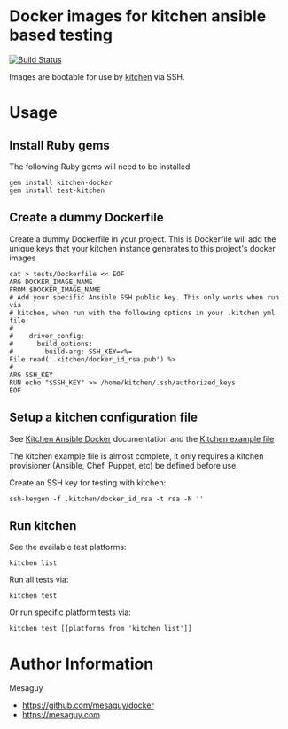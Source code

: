 # Docker images for kitchen ansible based testing
[![Build Status](https://api.travis-ci.org/mesaguy/docker.svg?branch=master)](https://travis-ci.org/mesaguy/docker)

Images are bootable for use by [kitchen](https://github.com/test-kitchen/test-kitchen) via SSH.

# Usage

## Install Ruby gems
The following Ruby gems will need to be installed:

    gem install kitchen-docker
    gem install test-kitchen

## Create a dummy Dockerfile
Create a dummy Dockerfile in your project. This is Dockerfile will add the unique keys that your kitchen instance generates to this project's docker images

    cat > tests/Dockerfile << EOF
    ARG DOCKER_IMAGE_NAME
    FROM $DOCKER_IMAGE_NAME
    # Add your specific Ansible SSH public key. This only works when run via
    # kitchen, when run with the following options in your .kitchen.yml file:
    #
    #    driver_config:
    #      build_options:
    #        build-arg: SSH_KEY=<%= File.read('.kitchen/docker_id_rsa.pub') %>
    #
    ARG SSH_KEY
    RUN echo "$SSH_KEY" >> /home/kitchen/.ssh/authorized_keys
    EOF

## Setup a kitchen configuration file
See [Kitchen Ansible Docker](https://github.com/test-kitchen/kitchen-docker) documentation and the [Kitchen example file](https://github.com/mesaguy/docker/blob/master/kitchen-ansible-x86_64/kitchen.yml)

The kitchen example file is almost complete, it only requires a kitchen provisioner (Ansible, Chef, Puppet, etc) be defined before use.

Create an SSH key for testing with kitchen:

    ssh-keygen -f .kitchen/docker_id_rsa -t rsa -N ''

## Run kitchen
See the available test platforms:

    kitchen list

Run all tests via:

    kitchen test

Or run specific platform tests via:

    kitchen test [[platforms from 'kitchen list']]


# Author Information
Mesaguy
- https://github.com/mesaguy/docker
- https://mesaguy.com
